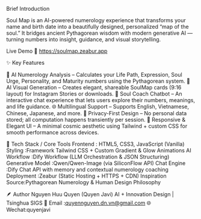 Brief Introduction

Soul Map is an AI-powered numerology experience that transforms your name and birth date into a beautifully designed, personalized “map of the soul.”
It bridges ancient Pythagorean wisdom with modern generative AI — turning numbers into insight, guidance, and visual storytelling.

Live Demo
🔗 https://soulmap.zeabur.app

✨ Key Features

🧠 AI Numerology Analysis – Calculates your Life Path, Expression, Soul Urge, Personality, and Maturity numbers using the Pythagorean system.
🎨 AI Visual Generation – Creates elegant, shareable SoulMap cards (9:16 layout) for Instagram Stories or downloads.
💬 Soul Coach Chatbot – An interactive chat experience that lets users explore their numbers, meanings, and life guidance.
🌐 Multilingual Support – Supports English, Vietnamese, Chinese, Japanese, and more.
🔮 Privacy-First Design – No personal data stored; all computation happens transiently per session.
📱 Responsive & Elegant UI – A minimal cosmic aesthetic using Tailwind + custom CSS for smooth performance across devices.

🧰 Tech Stack / Core Tools
Frontend          :	HTML5, CSS3, JavaScript (Vanilla)
Styling           :Framework	Tailwind CSS + Custom Gradient & Glow Animations
AI Workflow       :Dify Workflow (LLM Orchestration & JSON Structuring)
Generative Model  :Qwen/Qwen-Image (via SiliconFlow API)
Chat Engine	      :Dify Chat API with memory and contextual numerology coaching
Deployment    	  :Zeabur (Static Hosting + HTTPS + CDN)
Inspiration Source:Pythagorean Numerology & Human Design Philosophy

🪶 Author
Nguyen Huu Quyen (Quyen Javi)
AI + Innovation Design | Tsinghua SIGS
📧 Email :quyennguyen.dn.vn@gmail.com
🌐 Wechat:quyenjavi
